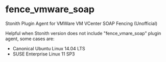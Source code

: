 # fence_vmware_soap
Stonith Plugin Agent for VMWare VM VCenter SOAP Fencing (Unofficial)

Helpful when Stonith version does not include "fence_vmare_soap" plugin agent, some cases are:

- Canonical Ubuntu Linux 14.04 LTS
- SUSE Enterprise Linux 11 SP3
